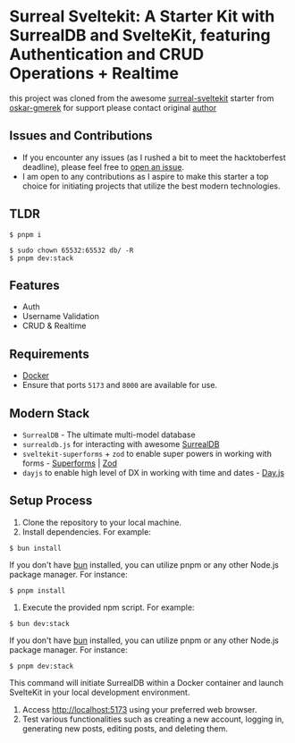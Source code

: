 # Surreal Sveltekit: A Starter Kit with SurrealDB and SvelteKit, featuring Authentication and CRUD Operations + Realtime

this project was cloned from the awesome [surreal-sveltekit](https://github.com/oskar-gmerek/surreal-sveltekit.git) starter from [oskar-gmerek](https://github.com/oskar-gmerek)
for support please contact original [author](https://github.com/oskar-gmerek)

## Issues and Contributions

- If you encounter any issues (as I rushed a bit to meet the hacktoberfest deadline), please feel free to [open an issue](https://github.com/oskar-gmerek/surreal-sveltekit/issues).
- I am open to any contributions as I aspire to make this starter a top choice for initiating projects that utilize the best modern technologies.

## TLDR

```shell
$ pnpm i

$ sudo chown 65532:65532 db/ -R
$ pnpm dev:stack
```

## Features

- Auth
- Username Validation
- CRUD & Realtime

## Requirements

- [Docker](https://www.docker.com/products/docker-desktop)
- Ensure that ports `5173` and `8000` are available for use.

## Modern Stack

- `SurrealDB` - The ultimate multi-model database
- `surrealdb.js` for interacting with awesome [SurrealDB](https://surrealdb.com)
- `sveltekit-superforms` + `zod` to enable super powers in working with forms - [Superforms](https://superforms.rocks/) | [Zod](https://zod.dev/)
- `dayjs` to enable high level of DX in working with time and dates - [Day.js](https://day.js.org/)

## Setup Process

1. Clone the repository to your local machine.
2. Install dependencies. For example:

```shell
$ bun install
```

If you don't have [bun](https://bun.sh) installed, you can utilize pnpm or any other Node.js package manager. For instance:

```shell
$ pnpm install
```

1. Execute the provided npm script. For example:

```shell
$ bun dev:stack
```

If you don't have [bun](https://bun.sh) installed, you can utilize pnpm or any other Node.js package manager. For instance:

```shell
$ pnpm dev:stack
```

This command will initiate SurrealDB within a Docker container and launch SvelteKit in your local development environment.

1. Access [http://localhost:5173](http://localhost:5173) using your preferred web browser.
2. Test various functionalities such as creating a new account, logging in, generating new posts, editing posts, and deleting them.